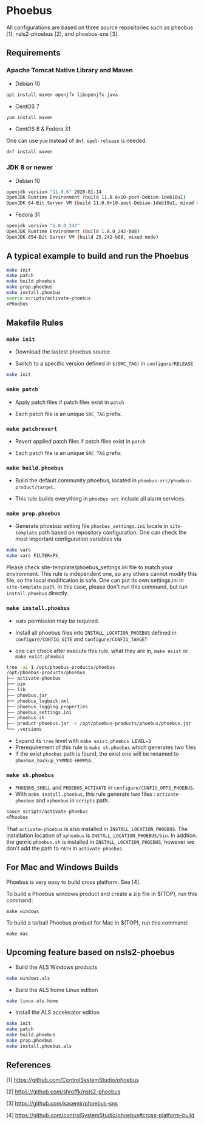# Phoebus

All configurations are based on three source repositories such as pheobus [1], nsls2-phoebus [2], and phoebus-sns [3].

## Requirements

### Apache Tomcat Native Library and Maven

* Debian 10

```bash
apt install maven openjfx libopenjfx-java
```

* CentOS 7

```bash
yum install maven
```

* CentOS 8 & Fedora 31

One can use `yum` instead of `dnf`. `epel-release` is needed.

```bash
dnf install maven
```

### JDK 8 or newer

* Debian 10

```bash
openjdk version "11.0.6" 2020-01-14
OpenJDK Runtime Environment (build 11.0.6+10-post-Debian-1deb10u1)
OpenJDK 64-Bit Server VM (build 11.0.6+10-post-Debian-1deb10u1, mixed mode, sharing)
```

* Fedora 31

```bash
openjdk version "1.8.0_242"
OpenJDK Runtime Environment (build 1.8.0_242-b08)
OpenJDK 654-Bit Server VM (build 25.242-b08, mixed mode)
```

## A typical example to build and run the Phoebus

```bash
make init
make patch
make build.phoebus
make prop.phoebus
make install.phoebus
source scripts/activate-phoebus
xPhoebus
```

## Makefile Rules

### `make init`

* Download the lastest phoebus source

* Switch to a specific version defined in `$(SRC_TAG)` in `configure/RELEASE`

```bash
make init
```

### `make patch`

* Apply patch files if patch files exist in `patch`

* Each patch file is an unique `SRC_TAG` prefix.

### `make patchrevert`

* Revert applied patch files if patch files exist in `patch`

* Each patch file is an unique `SRC_TAG` prefix.

### `make build.phoebus`

* Build the default community phoebus, located in `phoebus-src/phoebus-product/target`.

* This rule builds everything in `phoebus-src` include all alarm services.

### `make prop.phoebus`

* Generate phoebus setting file `phoebus_settings.ini` locate in `site-template` path based on repository configuration. One can check the most important configuration variables via

```bash
make vars
make vars FILTER=PS_
```

Please check site-template/phoebus_settings.ini file to match your environment. This rule is independent one, so any others cannot modify this file, so the local modification is safe. One can put its own settings.ini in `site-template` path. In this case, please don't run this command, but run `install.phoebus` directly.

### `make install.phoebus`

* `sudo` permission may be required.

* Install all phoebus files into `INSTALL_LOCATION_PHOEBUS` defined in `configure/CONTIG_SITE` and `configure/CONFIG_TARGET`

* one can check after execute this rule, what they are in, `make exist` or `make exist.phoebus`

```bash
tree -aL 1 /opt/phoebus-products/phoebus
/opt/phoebus-products/phoebus
├── activate-phoebus
├── bin
├── lib
├── phoebus.jar
├── phoebus_logback.xml
├── phoebus_logging.properties
├── phoebus_settings.ini
├── phoebus.sh
├── product-phoebus.jar -> /opt/phoebus-products/phoebus/phoebus.jar
└── .versions
```

* Expand its `tree` level with `make exist.phoebus LEVEL=2`
* Prerequirement of this rule is `make sh.phoebus` which generates two files
* If the exist `phoebus` path is found, the exist one will be renamed to `phoebus_backup_YYMMDD-HHMMSS`.

### `make sh.phoebus`

* `PHOEBUS_SHELL` and `PHOEBUS_ACTIVATE` in `configure/CONFIG_OPTS_PHOEBUS`.
* With `make install.phoebus`, this rule generate two files : `activate-phoebus` and `xphoebus` in `scripts` path.

```bash
souce scripts/activate-phoebus
xPhoebus
```

That `activate-phoebus` is also installed in `INSTALL_LOCATION_PHOEBUS`. The installation location of `xpheobus` is `INSTALL_LOCATION_PHOEBUS/bin`. In addtion. the genric `phoebus.sh` is installed in `INSTALL_LOCATION_PHOEBUS`, however we don't add the path to `PATH` in `activate-phoebus`.

## For Mac and Windows Builds

Phoebus is very easy to build cross platform. See [4].

To build a Phoebus windows product and create a zip file in $(TOP), run this command:
```
make windows
```

To build a tarball Phoebus product for Mac in $(TOP), run this command:
```
make mac
``` 

## Upcoming feature based on nsls2-phoebus

* Build the ALS Windows products

```bash
make windows.als
```

* Build the ALS home Linux edition

```bash
make linux.als.home
```

* Install the ALS accelerator edition
```bash
make init
make patch
make build.phoebus
make prop.phoebus
make install.phoebus.als 
```


## References

[1] <https://github.com/ControlSystemStudio/phoebus>

[2] <https://github.com/shroffk/nsls2-phoebus>

[3] <https://github.com/kasemir/phoebus-sns>

[4] <https://github.com/controlSystemStudio/phoebus#cross-platform-build>

